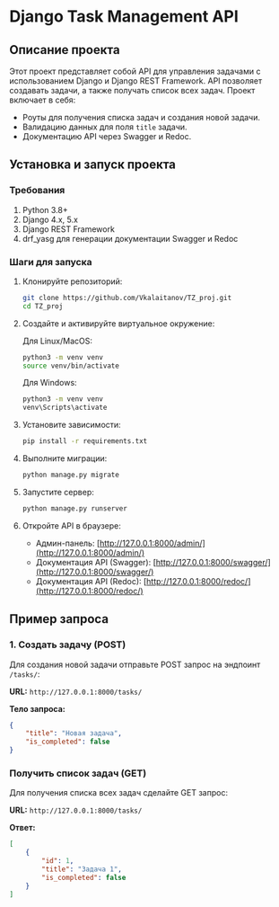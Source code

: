 # Django Task Management API

## Описание проекта

Этот проект представляет собой API для управления задачами с использованием Django и Django REST Framework. API позволяет создавать задачи, а также получать список всех задач. Проект включает в себя:

- Роуты для получения списка задач и создания новой задачи.
- Валидацию данных для поля `title` задачи.
- Документацию API через Swagger и Redoc.

## Установка и запуск проекта

### Требования

1. Python 3.8+
2. Django 4.x, 5.x
3. Django REST Framework
4. drf_yasg для генерации документации Swagger и Redoc

### Шаги для запуска

1. Клонируйте репозиторий:

    ```bash
    git clone https://github.com/Vkalaitanov/TZ_proj.git
    cd TZ_proj
    ```

2. Создайте и активируйте виртуальное окружение:

    Для Linux/MacOS:
    ```bash
    python3 -m venv venv
    source venv/bin/activate
    ```

    Для Windows:
    ```bash
    python3 -m venv venv
    venv\Scripts\activate
    ```

3. Установите зависимости:

    ```bash
    pip install -r requirements.txt
    ```

4. Выполните миграции:

    ```bash
    python manage.py migrate
    ```

5. Запустите сервер:

    ```bash
    python manage.py runserver
    ```

6. Откройте API в браузере:

    - Админ-панель: [http://127.0.0.1:8000/admin/](http://127.0.0.1:8000/admin/)
    - Документация API (Swagger): [http://127.0.0.1:8000/swagger/](http://127.0.0.1:8000/swagger/)
    - Документация API (Redoc): [http://127.0.0.1:8000/redoc/](http://127.0.0.1:8000/redoc/)

## Пример запроса

### 1. Создать задачу (POST)

Для создания новой задачи отправьте POST запрос на эндпоинт `/tasks/`:

**URL:** `http://127.0.0.1:8000/tasks/`

**Тело запроса:**
```json
{
    "title": "Новая задача",
    "is_completed": false
}
```


### Получить список задач (GET)

Для получения списка всех задач сделайте GET запрос:

**URL:** `http://127.0.0.1:8000/tasks/`

**Ответ:**
```json
[
    {
        "id": 1,
        "title": "Задача 1",
        "is_completed": false
    }
]

